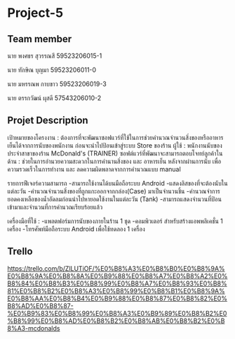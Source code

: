 # Project-5

## Team member
  นาย พงศธร สุวรรณสี 59523206015-1

  นาย ทักษิณ บุญมา 59523206011-0

  นาย มหรรณพ กาบขาว 59523206019-3

  นาย ตรรกวัฒน์ ผุสดี 57543206010-2 

## Projet Description
เป้าหมายของโครงงาน :
  ต้องการที่จะพัฒนาซอฟแวร์ที่ใช้ในการช่วยคำนวณจำนวนสิ่งของหรืออาหารเย็นได้จากการนับของพนักงาน ก่อนจะนำไปป้อนเข้าสู่ระบบ Store ของร้าน
ผู้ใช้ :
  พนักงานนับของประจำสาขาของร้าน McDonald's (TRAINER)
ซอฟต์แวร์ที่พัฒนาจะสามารถตอบโจทย์ลูกค้าในด้าน :
ช่วยในการอำนวยความสะดวกในการคำนานสิ่งของ และ อาหารเย็น หลังจากผ่านการนับ เพื่อความรวดเร็วในการทำงาน และ ลดความผิดพลาดจากการคำนวณแบบ manual


รายการฟีเจอร์ความสามารถ
  -สามารถใช้งานได้บนมือถือระบบ Android
  -แสดงลิสของที่จะต้องนับในแต่ละวัน
  -คำนวณจำนวนสิ่งของที่ถูกแกะออกจากกล่อง(Case) มาเป็นจำนวนชิ้น
  -คำนวณจำการยอดคงเหลือของน้ำอัดลมก่อนนำไปหายอดใช้งานในแต่ละวัน (Tank)
  -สามารถแสดงจำนวนที่ป้อนเข้ามาและจำนวนที่การคำนวณเรียบร้อยแล้ว


เครื่องมือที่ใช้ :
  -แพลตฟอร์มการนับของภายในร้าน	1 ชุด
  -คอมพิวเตอร์ สำหรับสร้างแอพพลิเคชั่น 1 เครื่อง
  -โทรศัพท์มือถือระบบ Android เพื่อใช้ทดลอง 1 เครื่อง

## Trello
https://trello.com/b/ZlLUTiOF/%E0%B8%A3%E0%B8%B0%E0%B8%9A%E0%B8%9A%E0%B8%8A%E0%B9%88%E0%B8%A7%E0%B8%A2%E0%B8%84%E0%B8%B3%E0%B8%99%E0%B8%A7%E0%B8%93%E0%B8%81%E0%B8%B2%E0%B8%A3%E0%B8%99%E0%B8%B1%E0%B8%9A%E0%B8%AA%E0%B8%B4%E0%B9%88%E0%B8%87%E0%B8%82%E0%B8%AD%E0%B8%87-%E0%B9%83%E0%B8%99%E0%B8%A3%E0%B9%89%E0%B8%B2%E0%B8%99%E0%B8%AD%E0%B8%B2%E0%B8%AB%E0%B8%B2%E0%B8%A3-mcdonalds

